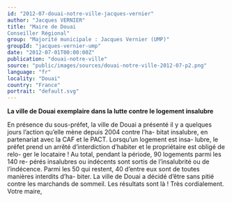 ```yaml
---
id: "2012-07-douai-notre-ville-jacques-vernier"
author: "Jacques VERNIER"
title: "Maire de Douai
Conseiller Régional"
group: "Majorité municipale : Jacques Vernier (UMP)"
groupId: "jacques-vernier-ump"
date: "2012-07-01T00:00:00Z"
publication: "douai-notre-ville"
source: "public/images/sources/douai-notre-ville-2012-07-p2.png"
language: "fr"
locality: "Douai"
country: "France"
portrait: "default.svg"
---
```


**La ville de Douai exemplaire
dans la lutte contre le logement insalubre**

En présence du sous-préfet, la ville de Douai a présenté il y a quelques jours l’action qu’elle mène depuis 2004 contre l’ha-
bitat insalubre, en partenariat avec la CAF et le PACT.
Lorsqu’un logement est insa-
lubre, le préfet prend un arrêté
d’interdiction d’habiter et le propriétaire est obligé de relo-
ger le locataire !
Au total, pendant la période, 90 logements parmi les 140 re-
pérés insalubres ou indécents sont sortis de l’insalubrité ou de l’indécence. Parmi les 50 qui restent, 40 d’entre eux sont de toutes manières interdits d’ha-
biter.
La ville de Douai a décidé d’être sans pitié contre les marchands de sommeil. Les résultats sont là !
Très cordialement.
Votre maire,
